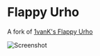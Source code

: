 # Flappy Urho
A fork of [1vanK's Flappy Urho](https://github.com/1vanK/FlappyUrho)

![Screenshot](https://raw.githubusercontent.com/Modanung/FlappyUrho/master/Screenshots/Screenshot_Sun_Apr_17_04_47_10_2016.png)
